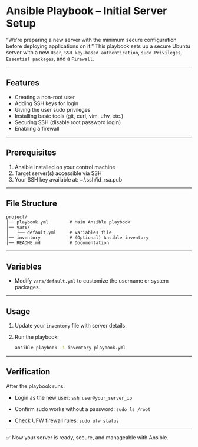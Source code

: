 # Ansible Playbook – Initial Server Setup

“We’re preparing a new server with the minimum secure configuration before deploying applications on it.”
This playbook sets up a secure Ubuntu server with a new `User`, `SSH key-based authentication`, `sudo Privileges`, `Essential packages`, and a `Firewall`.

---

## Features
- Creating a non-root user
- Adding SSH keys for login
- Giving the user sudo privileges
- Installing basic tools (git, curl, vim, ufw, etc.)
- Securing SSH (disable root password login)
- Enabling a firewall

---

## Prerequisites

1. Ansible installed on your control machine  
2. Target server(s) accessible via SSH  
3. Your SSH key available at: ~/.ssh/id_rsa.pub

---

## File Structure

```
project/
│── playbook.yml        # Main Ansible playbook
│── vars/
│   └── default.yml     # Variables file
│── inventory           # (Optional) Ansible inventory
│── README.md           # Documentation
```

---

## Variables

- Modify `vars/default.yml` to customize the username or system packages.  

---

## Usage

1. Update your `inventory` file with server details:

2. Run the playbook:
   ```bash
   ansible-playbook -i inventory playbook.yml
   ```
---

## Verification

After the playbook runs:

- Login as the new user: `ssh user@your_server_ip`
 
- Confirm sudo works without a password: `sudo ls /root`

- Check UFW firewall rules: `sudo ufw status`

---
✅ Now your server is ready, secure, and manageable with Ansible.



